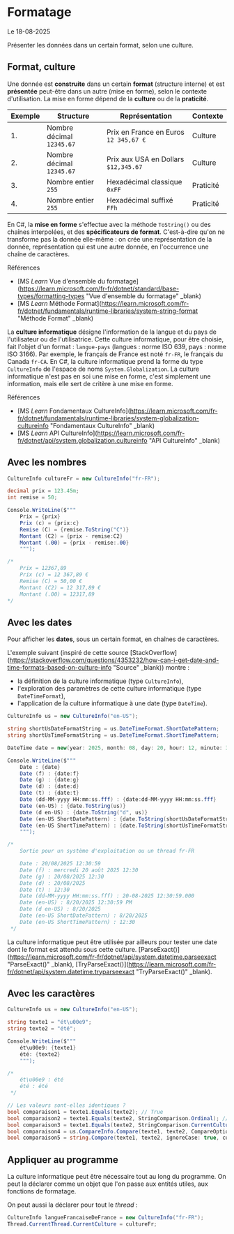 # Formatage

Le 18-08-2025

Présenter les données dans un certain format, selon une culture.

## Format, culture

Une donnée est **construite** dans un certain **format** (structure interne) et est **présentée** peut-être dans un autre (mise en forme), selon le contexte d'utilisation. La mise en forme dépend de la **culture** ou de la **praticité**. 

| Exemple | Structure                 | Représentation                        | Contexte  |
| ------- | ------------------------- | ------------------------------------- | --------- |
| 1.      | Nombre décimal `12345.67` | Prix en France en Euros `12 345,67 €` | Culture   |
| 2.      | Nombre décimal `12345.67` | Prix aux USA en Dollars `$12,345.67`  | Culture   |
| 3.      | Nombre entier `255`       | Hexadécimal classique `0xFF`          | Praticité |
| 4.      | Nombre entier `255`       | Hexadécimal suffixé `FFh`             | Praticité |

En C#, la **mise en forme** s'effectue avec la méthode `ToString()` ou des chaînes interpolées, et des **spécificateurs de format**. C'est-à-dire qu'on ne transforme pas la donnée elle-même : on crée une représentation de la donnée, représentation qui est une autre donnée, en l'occurrence une chaîne de caractères.

Références
- [MS *Learn* Vue d'ensemble du formatage](https://learn.microsoft.com/fr-fr/dotnet/standard/base-types/formatting-types "Vue d'ensemble du formatage" _blank)
- [MS *Learn* Méthode Format](https://learn.microsoft.com/fr-fr/dotnet/fundamentals/runtime-libraries/system-string-format "Méthode Format" _blank)

La **culture informatique** désigne l'information de la langue et du pays de l'utilisateur ou de l'utilisatrice. Cette culture informatique, pour être choisie, fait l'objet d'un format : `langue-pays` (langues : norme ISO 639, pays : norme ISO 3166). Par exemple, le français de France est noté `fr-FR`, le français du Canada `fr-CA`. En C#, la culture informatique prend la forme du type `CultureInfo` de l'espace de noms `System.Globalization`. La culture informatique n'est pas en soi une mise en forme, c'est simplement une information, mais elle sert de critère à une mise en forme.

Références
- [MS *Learn* Fondamentaux CultureInfo](https://learn.microsoft.com/fr-fr/dotnet/fundamentals/runtime-libraries/system-globalization-cultureinfo "Fondamentaux CultureInfo" _blank)
- [MS *Learn* API CultureInfo](https://learn.microsoft.com/fr-fr/dotnet/api/system.globalization.cultureinfo "API CultureInfo" _blank)

## Avec les nombres

```C#
CultureInfo cultureFr = new CultureInfo("fr-FR");

decimal prix = 123.45m;
int remise = 50;

Console.WriteLine($"""
	Prix = {prix}
	Prix (c) = {prix:c}
	Remise (C) = {remise.ToString("C")}
	Montant (C2) = {prix - remise:C2} 
	Montant (.00) = {prix - remise:.00}
	""");

/*
	Prix = 12367,89
	Prix (c) = 12 367,89 €
	Remise (C) = 50,00 €
	Montant (C2) = 12 317,89 €
	Montant (.00) = 12317,89
*/
```

## Avec les dates

Pour afficher les **dates**, sous un certain format, en chaînes de caractères.

L'exemple suivant (inspiré de cette source [StackOverflow](https://stackoverflow.com/questions/4353232/how-can-i-get-date-and-time-formats-based-on-culture-info "Source" _blank)) montre :
- la définition de la culture informatique (type `CultureInfo`), 
- l'exploration des paramètres de cette culture informatique (type `DateTimeFormat`),
- l'application de la culture informatique à une date (type `DateTime`).

```C#
CultureInfo us = new CultureInfo("en-US");

string shortUsDateFormatString = us.DateTimeFormat.ShortDatePattern;
string shortUsTimeFormatString = us.DateTimeFormat.ShortTimePattern;

DateTime date = new(year: 2025, month: 08, day: 20, hour: 12, minute: 30, second: 59);

Console.WriteLine($"""
	Date : {date}
	Date (f) : {date:f}
	Date (g) : {date:g}
	Date (d) : {date:d}
	Date (t) : {date:t}
	Date (dd-MM-yyyy HH:mm:ss.fff) : {date:dd-MM-yyyy HH:mm:ss.fff}
	Date (en-US) : {date.ToString(us)}
	Date (d en-US) : {date.ToString("d", us)}
	Date (en-US ShortDatePattern) : {date.ToString(shortUsDateFormatString)}
	Date (en-US ShortTimePattern) : {date.ToString(shortUsTimeFormatString)}
	""");

/* 
	Sortie pour un système d'exploitation ou un thread fr-FR

	Date : 20/08/2025 12:30:59
	Date (f) : mercredi 20 août 2025 12:30
	Date (g) : 20/08/2025 12:30
	Date (d) : 20/08/2025
	Date (t) : 12:30
	Date (dd-MM-yyyy HH:mm:ss.fff) : 20-08-2025 12:30:59.000
	Date (en-US) : 8/20/2025 12:30:59 PM
	Date (d en-US) : 8/20/2025
	Date (en-US ShortDatePattern) : 8/20/2025
	Date (en-US ShortTimePattern) : 12:30
 */
```

La culture informatique peut être utilisée par ailleurs pour tester une date dont le format est attendu sous cette culture. [ParseExact()](https://learn.microsoft.com/fr-fr/dotnet/api/system.datetime.parseexact "ParseExact()" _blank), [TryParseExact()](https://learn.microsoft.com/fr-fr/dotnet/api/system.datetime.tryparseexact "TryParseExact()" _blank).

## Avec les caractères

```C#
CultureInfo us = new CultureInfo("en-US");

string texte1 = "ét\u00e9";
string texte2 = "été";

Console.WriteLine($"""
	ét\u00e9: {texte1}
	été: {texte2}
	""");

/*
	ét\u00e9 : été
	été : été
 */

// Les valeurs sont-elles identiques ?
bool comparaison1 = texte1.Equals(texte2); // True
bool comparaison2 = texte1.Equals(texte2, StringComparison.Ordinal); // True
bool comparaison3 = texte1.Equals(texte2, StringComparison.CurrentCulture); // en fr-FR True
bool comparaison4 = us.CompareInfo.Compare(texte1, texte2, CompareOptions.IgnoreCase) == 0; // True
bool comparaison5 = string.Compare(texte1, texte2, ignoreCase: true, culture: us) == 0; // True
```

## Appliquer au programme

La culture informatique peut être nécessaire tout au long du programme. On peut la déclarer comme un objet que l'on passe aux entités utiles, aux fonctions de formatage. 

On peut aussi la déclarer pour tout le *thread* :

```C#
CultureInfo langueFrancaiseDeFrance = new CultureInfo("fr-FR");
Thread.CurrentThread.CurrentCulture = cultureFr;
```
